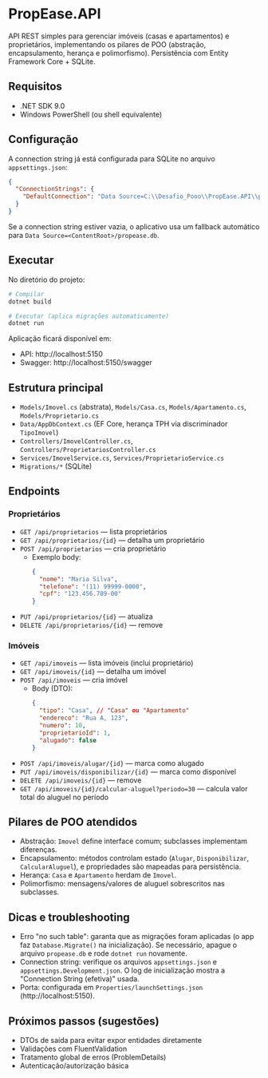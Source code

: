 # PropEase.API

API REST simples para gerenciar imóveis (casas e apartamentos) e proprietários, implementando os pilares de POO (abstração, encapsulamento, herança e polimorfismo). Persistência com Entity Framework Core + SQLite.

## Requisitos

- .NET SDK 9.0
- Windows PowerShell (ou shell equivalente)

## Configuração

A connection string já está configurada para SQLite no arquivo `appsettings.json`:

```json
{
  "ConnectionStrings": {
    "DefaultConnection": "Data Source=C:\\Desafio_Pooo\\PropEase.API\\propease.db"
  }
}
```

Se a connection string estiver vazia, o aplicativo usa um fallback automático para `Data Source=<ContentRoot>/propease.db`.

## Executar

No diretório do projeto:

```powershell
# Compilar
dotnet build

# Executar (aplica migrações automaticamente)
dotnet run
```

Aplicação ficará disponível em:

- API: http://localhost:5150
- Swagger: http://localhost:5150/swagger

## Estrutura principal

- `Models/Imovel.cs` (abstrata), `Models/Casa.cs`, `Models/Apartamento.cs`, `Models/Proprietario.cs`
- `Data/AppDbContext.cs` (EF Core, herança TPH via discriminador `TipoImovel`)
- `Controllers/ImovelController.cs`, `Controllers/ProprietariosController.cs`
- `Services/ImovelService.cs`, `Services/ProprietarioService.cs`
- `Migrations/*` (SQLite)

## Endpoints

### Proprietários

- `GET /api/proprietarios` — lista proprietários
- `GET /api/proprietarios/{id}` — detalha um proprietário
- `POST /api/proprietarios` — cria proprietário
  - Exemplo body:
    ```json
    {
      "nome": "Maria Silva",
      "telefone": "(11) 99999-0000",
      "cpf": "123.456.789-00"
    }
    ```
- `PUT /api/proprietarios/{id}` — atualiza
- `DELETE /api/proprietarios/{id}` — remove

### Imóveis

- `GET /api/imoveis` — lista imóveis (inclui proprietário)
- `GET /api/imoveis/{id}` — detalha um imóvel
- `POST /api/imoveis` — cria imóvel
  - Body (DTO):
    ```json
    {
      "tipo": "Casa", // "Casa" ou "Apartamento"
      "endereco": "Rua A, 123",
      "numero": 10,
      "proprietarioId": 1,
      "alugado": false
    }
    ```
- `POST /api/imoveis/alugar/{id}` — marca como alugado
- `PUT /api/imoveis/disponibilizar/{id}` — marca como disponível
- `DELETE /api/imoveis/{id}` — remove
- `GET /api/imoveis/{id}/calcular-aluguel?periodo=30` — calcula valor total do aluguel no período

## Pilares de POO atendidos

- Abstração: `Imovel` define interface comum; subclasses implementam diferenças.
- Encapsulamento: métodos controlam estado (`Alugar`, `Disponibilizar`, `CalcularAluguel`), e propriedades são mapeadas para persistência.
- Herança: `Casa` e `Apartamento` herdam de `Imovel`.
- Polimorfismo: mensagens/valores de aluguel sobrescritos nas subclasses.

## Dicas e troubleshooting

- Erro "no such table": garanta que as migrações foram aplicadas (o app faz `Database.Migrate()` na inicialização). Se necessário, apague o arquivo `propease.db` e rode `dotnet run` novamente.
- Connection string: verifique os arquivos `appsettings.json` e `appsettings.Development.json`. O log de inicialização mostra a "Connection String (efetiva)" usada.
- Porta: configurada em `Properties/launchSettings.json` (http://localhost:5150).

## Próximos passos (sugestões)

- DTOs de saída para evitar expor entidades diretamente
- Validações com FluentValidation
- Tratamento global de erros (ProblemDetails)
- Autenticação/autorização básica
